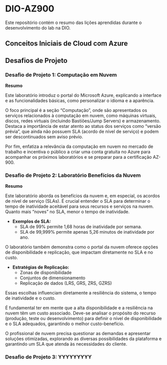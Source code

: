 # DIO-AZ900

Este repositório contém o resumo das lições aprendidas durante o desenvolvimento do lab na DIO.

## Conceitos Iniciais de Cloud com Azure

## Desafios de Projeto

### Desafio de Projeto 1: Computação em Nuvem

**Resumo**

Este laboratório introduz o portal do Microsoft Azure, explicando a interface e as funcionalidades básicas, como personalizar o idioma e a aparência.

O foco principal é a seção “Computação”, onde são apresentados os serviços relacionados à computação em nuvem, como máquinas virtuais, discos, redes virtuais (incluindo Bastiões/Jump Servers) e armazenamento. Destaca a importância de estar atento ao status dos serviços como “versão prévia”, que ainda não possuem SLA (acordo de nível de serviço) e podem ser descontinuados sem aviso prévio.

Por fim, enfatiza a relevância da computação em nuvem no mercado de trabalho e incentiva o público a criar uma conta gratuita no Azure para acompanhar os próximos laboratórios e se preparar para a certificação AZ-900.


### Desafio de Projeto 2: Laboratório Benefícios da Nuvem

**Resumo**

Este laboratório aborda os benefícios da nuvem e, em especial, os acordos de nível de serviço (SLAs). É crucial entender o SLA para determinar o tempo de inatividade aceitável para seus recursos e serviços na nuvem. Quanto mais “noves” no SLA, menor o tempo de inatividade. 

- **Exemplos de SLA:**
  - SLA de 99% permite 1,68 horas de inatividade por semana.
  - SLA de 99,999% permite apenas 5,26 minutos de inatividade por ano.

O laboratório também demonstra como o portal da nuvem oferece opções de disponibilidade e replicação, que impactam diretamente no SLA e no custo. 

- **Estratégias de Replicação:**
  - Zonas de disponibilidade
  - Conjuntos de dimensionamento
  - Replicação de dados (LRS, GRS, ZRS, GZRS)

Essas escolhas influenciam diretamente a resiliência do sistema, o tempo de inatividade e o custo.

É fundamental ter em mente que a alta disponibilidade e a resiliência na nuvem têm um custo associado. Deve-se analisar o propósito do recurso (produção, teste ou desenvolvimento) para definir o nível de disponibilidade e o SLA adequados, garantindo o melhor custo-benefício.

O profissional de nuvem precisa questionar as demandas e apresentar soluções otimizadas, explorando as diversas possibilidades da plataforma e garantindo um SLA que atenda às necessidades do cliente.

### Desafio de Projeto 3: YYYYYYYYY
